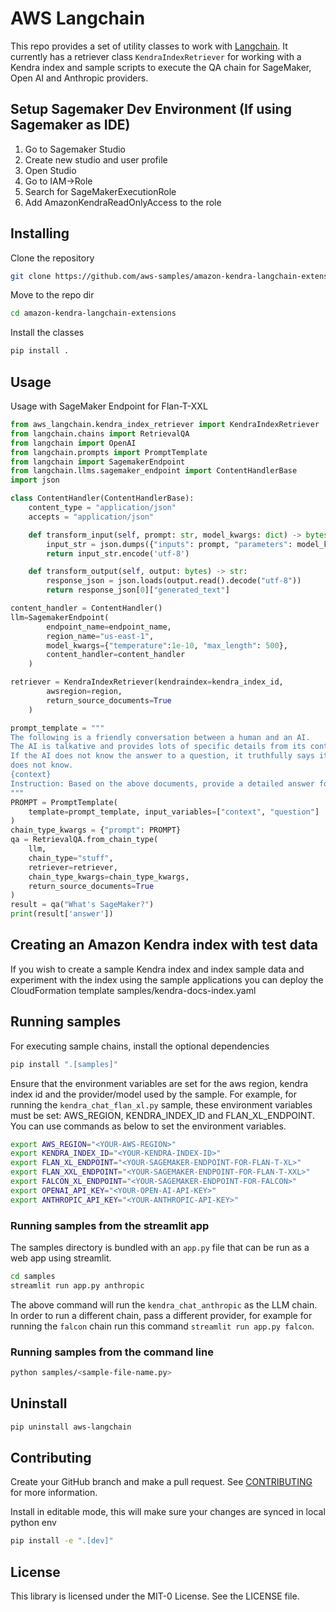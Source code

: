 # AWS Langchain
This repo provides a set of utility classes to work with [Langchain](https://github.com/hwchase17/langchain/tree/master). It currently has a retriever class `KendraIndexRetriever` for working with a Kendra index and sample scripts to execute the QA chain for SageMaker, Open AI and Anthropic providers.

## Setup Sagemaker Dev Environment (If using Sagemaker as IDE)
1. Go to Sagemaker Studio
2. Create new studio and user profile
3. Open Studio
4. Go to IAM->Role
5. Search for SageMakerExecutionRole
6. Add AmazonKendraReadOnlyAccess to the role

## Installing

Clone the repository
```bash
git clone https://github.com/aws-samples/amazon-kendra-langchain-extensions.git
```

Move to the repo dir
```bash
cd amazon-kendra-langchain-extensions
```


Install the classes
```bash
pip install .
```

## Usage

Usage with SageMaker Endpoint for Flan-T-XXL
```python
from aws_langchain.kendra_index_retriever import KendraIndexRetriever
from langchain.chains import RetrievalQA
from langchain import OpenAI
from langchain.prompts import PromptTemplate
from langchain import SagemakerEndpoint
from langchain.llms.sagemaker_endpoint import ContentHandlerBase
import json

class ContentHandler(ContentHandlerBase):
    content_type = "application/json"
    accepts = "application/json"

    def transform_input(self, prompt: str, model_kwargs: dict) -> bytes:
        input_str = json.dumps({"inputs": prompt, "parameters": model_kwargs})
        return input_str.encode('utf-8')

    def transform_output(self, output: bytes) -> str:
        response_json = json.loads(output.read().decode("utf-8"))
        return response_json[0]["generated_text"]

content_handler = ContentHandler()
llm=SagemakerEndpoint(
        endpoint_name=endpoint_name,
        region_name="us-east-1", 
        model_kwargs={"temperature":1e-10, "max_length": 500},
        content_handler=content_handler
    )

retriever = KendraIndexRetriever(kendraindex=kendra_index_id,
        awsregion=region,
        return_source_documents=True
    )

prompt_template = """
The following is a friendly conversation between a human and an AI.
The AI is talkative and provides lots of specific details from its context.
If the AI does not know the answer to a question, it truthfully says it
does not know.
{context}
Instruction: Based on the above documents, provide a detailed answer for, {question} Answer "don't know" if not present in the document. Solution:
"""
PROMPT = PromptTemplate(
    template=prompt_template, input_variables=["context", "question"]
)
chain_type_kwargs = {"prompt": PROMPT}
qa = RetrievalQA.from_chain_type(
    llm,
    chain_type="stuff",
    retriever=retriever,
    chain_type_kwargs=chain_type_kwargs,
    return_source_documents=True
)
result = qa("What's SageMaker?")
print(result['answer'])

```

## Creating an Amazon Kendra index with test data
If you wish to create a sample Kendra index and index sample data and experiment with the index using the sample applications you can deploy the CloudFormation template samples/kendra-docs-index.yaml


## Running samples
For executing sample chains, install the optional dependencies
```bash
pip install ".[samples]"
```

Ensure that the environment variables are set for the aws region, kendra index id and the provider/model used by the sample.
For example, for running the `kendra_chat_flan_xl.py` sample, these environment variables must be set: AWS_REGION, KENDRA_INDEX_ID
and FLAN_XL_ENDPOINT.
You can use commands as below to set the environment variables.
```bash
export AWS_REGION="<YOUR-AWS-REGION>"
export KENDRA_INDEX_ID="<YOUR-KENDRA-INDEX-ID>"
export FLAN_XL_ENDPOINT="<YOUR-SAGEMAKER-ENDPOINT-FOR-FLAN-T-XL>"
export FLAN_XXL_ENDPOINT="<YOUR-SAGEMAKER-ENDPOINT-FOR-FLAN-T-XXL>"
export FALCON_XL_ENDPOINT="<YOUR-SAGEMAKER-ENDPOINT-FOR-FALCON>"
export OPENAI_API_KEY="<YOUR-OPEN-AI-API-KEY>"
export ANTHROPIC_API_KEY="<YOUR-ANTHROPIC-API-KEY>"

```

### Running samples from the streamlit app
The samples directory is bundled with an `app.py` file that can be run as a web app using streamlit. 
```bash
cd samples
streamlit run app.py anthropic
```
The above command will run the `kendra_chat_anthropic` as the LLM chain. In order to run a different chain, pass a different provider, for example for running the `falcon` chain run this command `streamlit run app.py falcon`.

### Running samples from the command line
```bash
python samples/<sample-file-name.py>
```

## Uninstall
```bash
pip uninstall aws-langchain
```

## Contributing
Create your GitHub branch and make a pull request.
See [CONTRIBUTING](CONTRIBUTING.md#security-issue-notifications) for more information.

Install in editable mode, this will make sure your changes are synced in local python env
```bash
pip install -e ".[dev]"
```

## License
This library is licensed under the MIT-0 License. See the LICENSE file.

